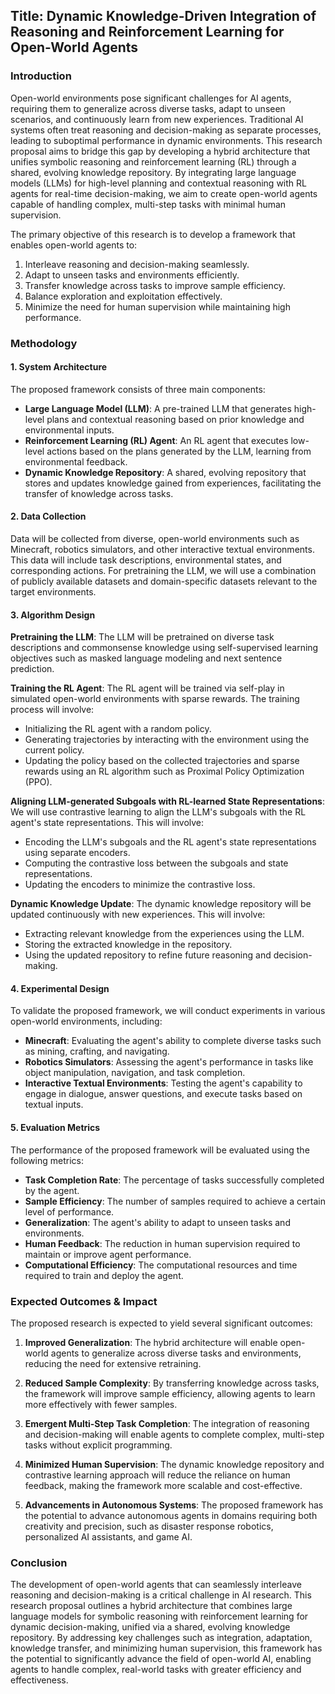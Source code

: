 ## Title: Dynamic Knowledge-Driven Integration of Reasoning and Reinforcement Learning for Open-World Agents

### Introduction

Open-world environments pose significant challenges for AI agents, requiring them to generalize across diverse tasks, adapt to unseen scenarios, and continuously learn from new experiences. Traditional AI systems often treat reasoning and decision-making as separate processes, leading to suboptimal performance in dynamic environments. This research proposal aims to bridge this gap by developing a hybrid architecture that unifies symbolic reasoning and reinforcement learning (RL) through a shared, evolving knowledge repository. By integrating large language models (LLMs) for high-level planning and contextual reasoning with RL agents for real-time decision-making, we aim to create open-world agents capable of handling complex, multi-step tasks with minimal human supervision.

The primary objective of this research is to develop a framework that enables open-world agents to:
1. Interleave reasoning and decision-making seamlessly.
2. Adapt to unseen tasks and environments efficiently.
3. Transfer knowledge across tasks to improve sample efficiency.
4. Balance exploration and exploitation effectively.
5. Minimize the need for human supervision while maintaining high performance.

### Methodology

#### 1. System Architecture

The proposed framework consists of three main components:
- **Large Language Model (LLM)**: A pre-trained LLM that generates high-level plans and contextual reasoning based on prior knowledge and environmental inputs.
- **Reinforcement Learning (RL) Agent**: An RL agent that executes low-level actions based on the plans generated by the LLM, learning from environmental feedback.
- **Dynamic Knowledge Repository**: A shared, evolving repository that stores and updates knowledge gained from experiences, facilitating the transfer of knowledge across tasks.

#### 2. Data Collection

Data will be collected from diverse, open-world environments such as Minecraft, robotics simulators, and other interactive textual environments. This data will include task descriptions, environmental states, and corresponding actions. For pretraining the LLM, we will use a combination of publicly available datasets and domain-specific datasets relevant to the target environments.

#### 3. Algorithm Design

**Pretraining the LLM**: The LLM will be pretrained on diverse task descriptions and commonsense knowledge using self-supervised learning objectives such as masked language modeling and next sentence prediction.

**Training the RL Agent**: The RL agent will be trained via self-play in simulated open-world environments with sparse rewards. The training process will involve:
- Initializing the RL agent with a random policy.
- Generating trajectories by interacting with the environment using the current policy.
- Updating the policy based on the collected trajectories and sparse rewards using an RL algorithm such as Proximal Policy Optimization (PPO).

**Aligning LLM-generated Subgoals with RL-learned State Representations**: We will use contrastive learning to align the LLM's subgoals with the RL agent's state representations. This will involve:
- Encoding the LLM's subgoals and the RL agent's state representations using separate encoders.
- Computing the contrastive loss between the subgoals and state representations.
- Updating the encoders to minimize the contrastive loss.

**Dynamic Knowledge Update**: The dynamic knowledge repository will be updated continuously with new experiences. This will involve:
- Extracting relevant knowledge from the experiences using the LLM.
- Storing the extracted knowledge in the repository.
- Using the updated repository to refine future reasoning and decision-making.

#### 4. Experimental Design

To validate the proposed framework, we will conduct experiments in various open-world environments, including:
- **Minecraft**: Evaluating the agent's ability to complete diverse tasks such as mining, crafting, and navigating.
- **Robotics Simulators**: Assessing the agent's performance in tasks like object manipulation, navigation, and task completion.
- **Interactive Textual Environments**: Testing the agent's capability to engage in dialogue, answer questions, and execute tasks based on textual inputs.

#### 5. Evaluation Metrics

The performance of the proposed framework will be evaluated using the following metrics:
- **Task Completion Rate**: The percentage of tasks successfully completed by the agent.
- **Sample Efficiency**: The number of samples required to achieve a certain level of performance.
- **Generalization**: The agent's ability to adapt to unseen tasks and environments.
- **Human Feedback**: The reduction in human supervision required to maintain or improve agent performance.
- **Computational Efficiency**: The computational resources and time required to train and deploy the agent.

### Expected Outcomes & Impact

The proposed research is expected to yield several significant outcomes:

1. **Improved Generalization**: The hybrid architecture will enable open-world agents to generalize across diverse tasks and environments, reducing the need for extensive retraining.

2. **Reduced Sample Complexity**: By transferring knowledge across tasks, the framework will improve sample efficiency, allowing agents to learn more effectively with fewer samples.

3. **Emergent Multi-Step Task Completion**: The integration of reasoning and decision-making will enable agents to complete complex, multi-step tasks without explicit programming.

4. **Minimized Human Supervision**: The dynamic knowledge repository and contrastive learning approach will reduce the reliance on human feedback, making the framework more scalable and cost-effective.

5. **Advancements in Autonomous Systems**: The proposed framework has the potential to advance autonomous agents in domains requiring both creativity and precision, such as disaster response robotics, personalized AI assistants, and game AI.

### Conclusion

The development of open-world agents that can seamlessly interleave reasoning and decision-making is a critical challenge in AI research. This research proposal outlines a hybrid architecture that combines large language models for symbolic reasoning with reinforcement learning for dynamic decision-making, unified via a shared, evolving knowledge repository. By addressing key challenges such as integration, adaptation, knowledge transfer, and minimizing human supervision, this framework has the potential to significantly advance the field of open-world AI, enabling agents to handle complex, real-world tasks with greater efficiency and effectiveness.